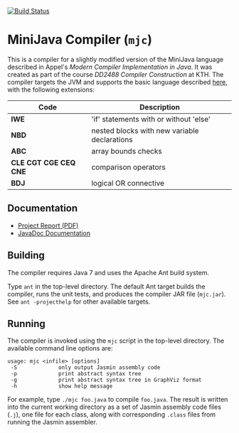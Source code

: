 [![Build Status](https://travis-ci.org/estan/mjc.svg?branch=master)](https://travis-ci.org/estan/mjc)

MiniJava Compiler (`mjc`)
=========================

This is a compiler for a slightly modified version of the MiniJava
language described in Appel's *Modern Compiler Implementation in Java*.
It was created as part of the course *DD2488 Compiler Construction* at
KTH. The compiler targets the JVM and supports the basic language described
[here](http://www.csc.kth.se/utbildning/kth/kurser/DD2488/komp14/project/grammar14v1b.pdf),
with the following extensions:

| Code                    | Description                                  |
| ----------------------- | -------------------------------------------- |
| **IWE**                 | 'if' statements with or without 'else'       |
| **NBD**                 | nested blocks with new variable declarations |
| **ABC**                 | array bounds checks                          |
| **CLE CGT CGE CEQ CNE** | comparison operators                         |
| **BDJ**                 | logical OR connective                        |

Documentation
-------------
 * [Project Report (PDF)](https://github.com/estan/mjc/blob/master/report.pdf?raw=true)
 * [JavaDoc Documentation](http://estan.github.io/mjc/doc/)

Building
--------

The compiler requires Java 7 and uses the Apache Ant build system.

Type `ant` in the top-level directory. The default Ant target builds the
compiler, runs the unit tests, and produces the compiler JAR file (`mjc.jar`).
See `ant -projecthelp` for other available targets.


Running
-------
The compiler is invoked using the `mjc` script in the top-level directory.
The available command line options are:

    usage: mjc <infile> [options]
     -S             only output Jasmin assembly code
     -p             print abstract syntax tree
     -g             print abstract syntax tree in GraphViz format
     -h             show help message

For example, type `./mjc foo.java` to compile `foo.java`. The result is
written into the current working directory as a set of Jasmin assembly
code files (`.j`), one file for each class, along with corresponding
`.class` files from running the Jasmin assembler.

